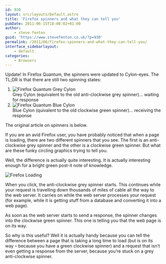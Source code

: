 ```yaml
---
id: 930
layout: src/layouts/Default.astro
title: 'Firefox spinners and what they can tell you'
pubDate: 2011-06-15T18:08:02+01:00
author:
    - steve-fenton
guid: 'https://www.stevefenton.co.uk/?p=930'
permalink: /2011/06/firefox-spinners-and-what-they-can-tell-you/
interface_sidebarlayout:
    - default
categories:
    - Browsers
---
```


Update! In Firefox Quantum, the spinners were updated to Cylon-eyes. The TL;DR is that there are still two spinning states:

1. ![Firefox Quantum Grey Cylon](https://www.stevefenton.co.uk/wp-content/uploads/2011/06/firefox-quantum-grey-cylon.png)  
    Grey Cylon (equivalent to the old anti-clockwise grey spinner)… waiting for response
2. ![Firefox Quantum Blue Cylon](https://www.stevefenton.co.uk/wp-content/uploads/2011/06/firefox-quantum-blue-cylon.png)  
    Blue Cylon (quivalent to the old clockwise green spinner)… receiving the response

The original article on spinners is below.

If you are an avid Firefox user, you have probably noticed that when a page is loading, there are two different spinners that you see. The first is an anti-clockwise grey spinner and the other is a clockwise green spinner. But what are these funky circling graphics trying to tell you.

Well, the difference is actually quite interesting. It is actually interesting enough for a bright green post-it note of knowledge.

![Firefox Loading](https://www.stevefenton.co.uk/wp-content/uploads/2015/07/firefoxloading.jpg)

When you click, the anti-clockwise grey spinner starts. This continues while your request is travelling down thousands of miles of cable all the way to the web server. It carries on while the web server processes your request (for example, while it is getting stuff from a database and converting it into a web page).

As soon as the web server starts to send a response, the spinner changes into the clockwise green spinner. This one is telling you that the web page is on its way.

So why is this useful? Well it is actually handy because you can tell the difference between a page that is taking a long time to load (but is on its way – because you have a green clockwise spinner) and a request that isn’t even getting a response from the server, because you’re stuck on a grey anti-clockwise spinner.